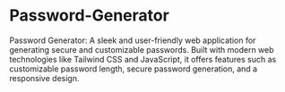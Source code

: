 # Password-Generator
Password Generator: A sleek and user-friendly web application for generating secure and customizable passwords. Built with modern web technologies like Tailwind CSS and JavaScript, it offers features such as customizable password length, secure password generation, and a responsive design.
